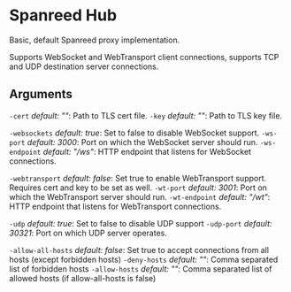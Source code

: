 # Spanreed Hub

Basic, default Spanreed proxy implementation.

Supports WebSocket and WebTransport client connections, supports TCP and UDP destination server connections.

## Arguments

`-cert` _default: ""_: Path to TLS cert file.
`-key` _default: ""_: Path to TLS key file.

`-websockets` _default: true_: Set to false to disable WebSocket support.
`-ws-port` _default: 3000_: Port on which the WebSocket server should run.
`-ws-endpoint` _default: "/ws"_: HTTP endpoint that listens for WebSocket connections.

`-webtransport` _default: false_: Set true to enable WebTransport support. Requires cert and key to be set as well.
`-wt-port` _default: 3001_: Port on which the WebTransport server should run.
`-wt-endpoint` _default: "/wt"_: HTTP endpoint that listens for WebTransport connections.

`-udp` _default: true_: Set to false to disable UDP support
`-udp-port` _default: 30321_: Port on which UDP server operates.

`-allow-all-hosts` _default: false_: Set true to accept connections from all hosts (except forbidden hosts)
`-deny-hosts` _default: ""_: Comma separated list of forbidden hosts
`-allow-hosts` _default: ""_: Comma separated list of allowed hosts (if allow-all-hosts is false)